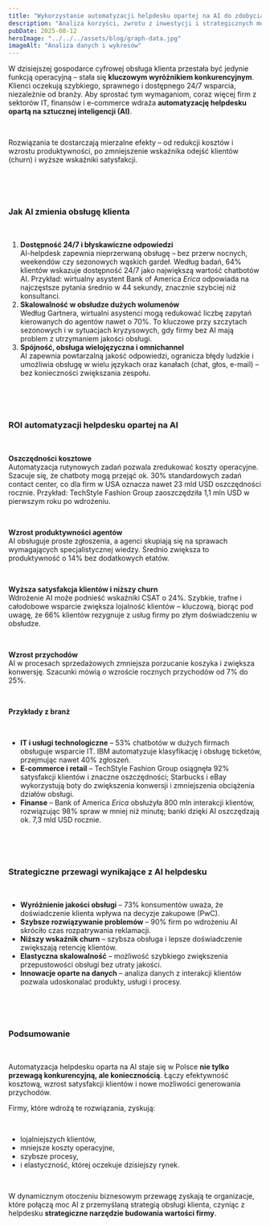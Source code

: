 ```yaml
---
title: "Wykorzystanie automatyzacji helpdesku opartej na AI do zdobycia przewagi konkurencyjnej"
description: "Analiza korzyści, zwrotu z inwestycji i strategicznych możliwości dla firm w Polsce"
pubDate: 2025-08-12
heroImage: "../../../assets/blog/graph-data.jpg"
imageAlt: "Analiza danych i wykresów"
---
```


<p>W dzisiejszej gospodarce cyfrowej obsługa klienta przestała być jedynie funkcją operacyjną &ndash; stała się <strong>kluczowym wyr&oacute;żnikiem konkurencyjnym</strong>. Klienci oczekują szybkiego, sprawnego i dostępnego 24/7 wsparcia, niezależnie od branży. Aby sprostać tym wymaganiom, coraz więcej firm z sektor&oacute;w IT, finans&oacute;w i e-commerce wdraża <strong>automatyzację helpdesku opartą na sztucznej inteligencji (AI)</strong>.</p>
</ul><p>&nbsp;</p>
<p>Rozwiązania te dostarczają mierzalne efekty &ndash; od redukcji koszt&oacute;w i wzrostu produktywności, po zmniejszenie wskaźnika odejść klient&oacute;w (churn) i wyższe wskaźniki satysfakcji.</p></ul><p>&nbsp;</p></ul><p>&nbsp;</p>
<h3><strong>Jak AI zmienia obsługę klienta</strong></h3></ul><p>&nbsp;</p>
<ol>
<li><strong> Dostępność 24/7 i błyskawiczne odpowiedzi</strong><strong><br /></strong> AI-helpdesk zapewnia nieprzerwaną obsługę &ndash; bez przerw nocnych, weekend&oacute;w czy sezonowych wąskich gardeł. Według badań, 64% klient&oacute;w wskazuje dostępność 24/7 jako największą wartość chatbot&oacute;w AI. Przykład: wirtualny asystent Bank of America <em>Erica</em> odpowiada na najczęstsze pytania średnio w 44 sekundy, znacznie szybciej niż konsultanci.</li>
<li><strong> Skalowalność w obsłudze dużych wolumen&oacute;w</strong><strong><br /></strong> Według Gartnera, wirtualni asystenci mogą redukować liczbę zapytań kierowanych do agent&oacute;w nawet o 70%. To kluczowe przy szczytach sezonowych i w sytuacjach kryzysowych, gdy firmy bez AI mają problem z utrzymaniem jakości obsługi.</li>
<li><strong> Sp&oacute;jność, obsługa wielojęzyczna i omnichannel</strong><strong><br /></strong> AI zapewnia powtarzalną jakość odpowiedzi, ogranicza błędy ludzkie i umożliwia obsługę w wielu językach oraz kanałach (chat, głos, e-mail) &ndash; bez konieczności zwiększania zespołu.</li>
</ol></ul><p>&nbsp;</p></ul><p>&nbsp;</p>
<h3><strong>ROI automatyzacji helpdesku opartej na AI</strong></h3></ul><p>&nbsp;</p>
<p><strong>Oszczędności kosztowe</strong><strong><br /></strong> Automatyzacja rutynowych zadań pozwala zredukować koszty operacyjne. Szacuje się, że chatboty mogą przejąć ok. 30% standardowych zadań contact center, co dla firm w USA oznacza nawet 23 mld USD oszczędności rocznie. Przykład: TechStyle Fashion Group zaoszczędziła 1,1 mln USD w pierwszym roku po wdrożeniu.</p></ul><p>&nbsp;</p>
<p><strong>Wzrost produktywności agent&oacute;w</strong><strong><br /></strong> AI obsługuje proste zgłoszenia, a agenci skupiają się na sprawach wymagających specjalistycznej wiedzy. Średnio zwiększa to produktywność o 14% bez dodatkowych etat&oacute;w.</p></ul><p>&nbsp;</p>
<p><strong>Wyższa satysfakcja klient&oacute;w i niższy churn</strong><strong><br /></strong> Wdrożenie AI może podnieść wskaźniki CSAT o 24%. Szybkie, trafne i całodobowe wsparcie zwiększa lojalność klient&oacute;w &ndash; kluczową, biorąc pod uwagę, że 66% klient&oacute;w rezygnuje z usług firmy po złym doświadczeniu w obsłudze.</p></ul><p>&nbsp;</p>
<p><strong>Wzrost przychod&oacute;w</strong><strong><br /></strong> AI w procesach sprzedażowych zmniejsza porzucanie koszyka i zwiększa konwersję. Szacunki m&oacute;wią o wzroście rocznych przychod&oacute;w od 7% do 25%.</p></ul><p>&nbsp;</p>
<p><strong>Przykłady z branż</strong></p></ul><p>&nbsp;</p>
<ul>
<li><strong>IT i usługi technologiczne</strong> &ndash; 53% chatbot&oacute;w w dużych firmach obsługuje wsparcie IT. IBM automatyzuje klasyfikację i obsługę ticket&oacute;w, przejmując nawet 40% zgłoszeń.</li>
<li><strong>E-commerce i retail</strong> &ndash; TechStyle Fashion Group osiągnęła 92% satysfakcji klient&oacute;w i znaczne oszczędności; Starbucks i eBay wykorzystują boty do zwiększenia konwersji i zmniejszenia obciążenia dział&oacute;w obsługi.</li>
<li><strong>Finanse</strong> &ndash; Bank of America <em>Erica</em> obsłużyła 800 mln interakcji klient&oacute;w, rozwiązując 98% spraw w mniej niż minutę; banki dzięki AI oszczędzają ok. 7,3 mld USD rocznie.</li>
</ul></ul><p>&nbsp;</p></ul><p>&nbsp;</p>
<h3><strong>Strategiczne przewagi wynikające z AI helpdesku</strong></h3></ul><p>&nbsp;</p>
<ul>
<li><strong>Wyr&oacute;żnienie jakości obsługi</strong> &ndash; 73% konsument&oacute;w uważa, że doświadczenie klienta wpływa na decyzje zakupowe (PwC).</li>
<li><strong>Szybsze rozwiązywanie problem&oacute;w</strong> &ndash; 90% firm po wdrożeniu AI skr&oacute;ciło czas rozpatrywania reklamacji.</li>
<li><strong>Niższy wskaźnik churn</strong> &ndash; szybsza obsługa i lepsze doświadczenie zwiększają retencję klient&oacute;w.</li>
<li><strong>Elastyczna skalowalność</strong> &ndash; możliwość szybkiego zwiększenia przepustowości obsługi bez utraty jakości.</li>
<li><strong>Innowacje oparte na danych</strong> &ndash; analiza danych z interakcji klient&oacute;w pozwala udoskonalać produkty, usługi i procesy.</li>
</ul></ul><p>&nbsp;</p></ul><p>&nbsp;</p>
<h3><strong>Podsumowanie</strong></h3></ul><p>&nbsp;</p>
<p>Automatyzacja helpdesku oparta na AI staje się w Polsce <strong>nie tylko przewagą konkurencyjną, ale koniecznością</strong>. Łączy efektywność kosztową, wzrost satysfakcji klient&oacute;w i nowe możliwości generowania przychod&oacute;w.</p>
<p>Firmy, kt&oacute;re wdrożą te rozwiązania, zyskują:</p></ul><p>&nbsp;</p>
<ul>
<li>lojalniejszych klient&oacute;w,</li>
<li>mniejsze koszty operacyjne,</li>
<li>szybsze procesy,</li>
<li>i elastyczność, kt&oacute;rej oczekuje dzisiejszy rynek.</li>
</ul></ul><p>&nbsp;</p>
<p>W dynamicznym otoczeniu biznesowym przewagę zyskają te organizacje, kt&oacute;re połączą moc AI z przemyślaną strategią obsługi klienta, czyniąc z helpdesku <strong>strategiczne narzędzie budowania wartości firmy</strong>.</p>
